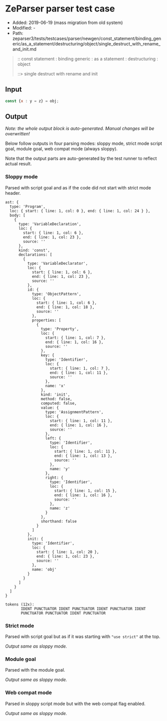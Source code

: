 # ZeParser parser test case

- Added: 2019-06-19 (mass migration from old system)
- Modified: -
- Path: zeparser3/tests/testcases/parser/newgen/const_statement/binding_generic/as_a_statement/destructuring/object/single_destruct_with_rename_and_init.md

> :: const statement : binding generic : as a statement : destructuring : object
>
> ::> single destruct with rename and init

## Input

`````js
const {x : y = z} = obj;
`````

## Output

_Note: the whole output block is auto-generated. Manual changes will be overwritten!_

Below follow outputs in four parsing modes: sloppy mode, strict mode script goal, module goal, web compat mode (always sloppy).

Note that the output parts are auto-generated by the test runner to reflect actual result.

### Sloppy mode

Parsed with script goal and as if the code did not start with strict mode header.

`````
ast: {
  type: 'Program',
  loc: { start: { line: 1, col: 0 }, end: { line: 1, col: 24 } },
  body: [
    {
      type: 'VariableDeclaration',
      loc: {
        start: { line: 1, col: 6 },
        end: { line: 1, col: 23 },
        source: ''
      },
      kind: 'const',
      declarations: [
        {
          type: 'VariableDeclarator',
          loc: {
            start: { line: 1, col: 6 },
            end: { line: 1, col: 23 },
            source: ''
          },
          id: {
            type: 'ObjectPattern',
            loc: {
              start: { line: 1, col: 6 },
              end: { line: 1, col: 18 },
              source: ''
            },
            properties: [
              {
                type: 'Property',
                loc: {
                  start: { line: 1, col: 7 },
                  end: { line: 1, col: 16 },
                  source: ''
                },
                key: {
                  type: 'Identifier',
                  loc: {
                    start: { line: 1, col: 7 },
                    end: { line: 1, col: 11 },
                    source: ''
                  },
                  name: 'x'
                },
                kind: 'init',
                method: false,
                computed: false,
                value: {
                  type: 'AssignmentPattern',
                  loc: {
                    start: { line: 1, col: 11 },
                    end: { line: 1, col: 16 },
                    source: ''
                  },
                  left: {
                    type: 'Identifier',
                    loc: {
                      start: { line: 1, col: 11 },
                      end: { line: 1, col: 13 },
                      source: ''
                    },
                    name: 'y'
                  },
                  right: {
                    type: 'Identifier',
                    loc: {
                      start: { line: 1, col: 15 },
                      end: { line: 1, col: 16 },
                      source: ''
                    },
                    name: 'z'
                  }
                },
                shorthand: false
              }
            ]
          },
          init: {
            type: 'Identifier',
            loc: {
              start: { line: 1, col: 20 },
              end: { line: 1, col: 23 },
              source: ''
            },
            name: 'obj'
          }
        }
      ]
    }
  ]
}

tokens (12x):
       IDENT PUNCTUATOR IDENT PUNCTUATOR IDENT PUNCTUATOR IDENT
       PUNCTUATOR PUNCTUATOR IDENT PUNCTUATOR
`````

### Strict mode

Parsed with script goal but as if it was starting with `"use strict"` at the top.

_Output same as sloppy mode._

### Module goal

Parsed with the module goal.

_Output same as sloppy mode._

### Web compat mode

Parsed in sloppy script mode but with the web compat flag enabled.

_Output same as sloppy mode._
